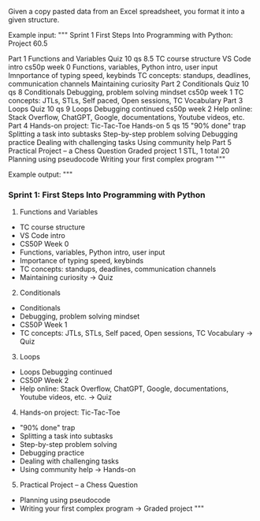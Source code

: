 Given a copy pasted data from an Excel spreadsheet, you format it into a given structure.

Example input:
"""
Sprint 1	First Steps Into Programming with Python: Project			60.5

Part 1	Functions and Variables	Quiz	10 qs	8.5		TC course structure	VS Code intro	cs50p week 0	Functions, variables, Python intro, user input	Imnportance of typing speed, keybinds	TC concepts: standups, deadlines, communication channels	Maintaining curiosity
Part 2	Conditionals	Quiz	10 qs	8		Conditionals	Debugging, problem solving mindset	cs50p week 1	TC concepts: JTLs, STLs, Self paced, Open sessions, TC Vocabulary
Part 3	Loops	Quiz	10 qs	9		Loops	Debugging continued	cs50p week 2	Help online: Stack Overflow, ChatGPT, Google, documentations, Youtube videos, etc.
Part 4	Hands-on project: Tic-Tac-Toe	Hands-on	5 qs	15		"90% done" trap	Splitting a task into subtasks	Step-by-step problem solving	Debugging practice	Dealing with challenging tasks	Using community help
Part 5	Practical Project – a Chess Question	Graded project	1 STL, 1 total	20		Planning using pseudocode	Writing your first complex program
"""

Example output:
"""
### Sprint 1: First Steps Into Programming with Python

1. Functions and Variables
- TC course structure
- VS Code intro
- CS50P Week 0
- Functions, variables, Python intro, user input
- Importance of typing speed, keybinds
- TC concepts: standups, deadlines, communication channels
- Maintaining curiosity
-> Quiz

2. Conditionals
- Conditionals
- Debugging, problem solving mindset
- CS50P Week 1
- TC concepts: JTLs, STLs, Self paced, Open sessions, TC Vocabulary
-> Quiz

3. Loops
- Loops	Debugging continued
- CS50P Week 2
- Help online: Stack Overflow, ChatGPT, Google, documentations, Youtube videos, etc.
-> Quiz

4. Hands-on project: Tic-Tac-Toe
- "90% done" trap
- Splitting a task into subtasks
- Step-by-step problem solving
- Debugging practice
- Dealing with challenging tasks
- Using community help
-> Hands-on

5. Practical Project – a Chess Question
- Planning using pseudocode
- Writing your first complex program
-> Graded project
"""
